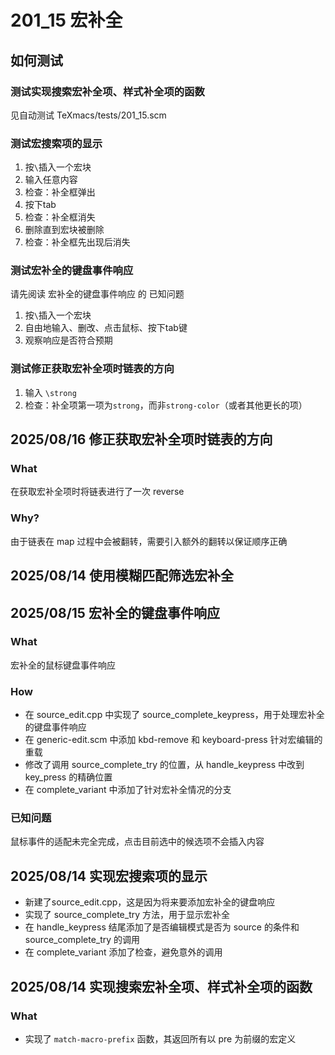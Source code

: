 # 201_15 宏补全
## 如何测试
### 测试实现搜索宏补全项、样式补全项的函数
见自动测试 TeXmacs/tests/201_15.scm 

### 测试宏搜索项的显示
1. 按`\`插入一个宏块
2. 输入任意内容
3. 检查：补全框弹出
4. 按下tab
5. 检查：补全框消失
6. 删除直到宏块被删除
7. 检查：补全框先出现后消失

### 测试宏补全的键盘事件响应
请先阅读 宏补全的键盘事件响应 的 已知问题
1. 按`\`插入一个宏块
2. 自由地输入、删改、点击鼠标、按下tab键
3. 观察响应是否符合预期

### 测试修正获取宏补全项时链表的方向
1. 输入 `\strong`
2. 检查：补全项第一项为`strong`，而非`strong-color`（或者其他更长的项）

## 2025/08/16 修正获取宏补全项时链表的方向
### What
在获取宏补全项时将链表进行了一次 reverse

### Why?
由于链表在 map 过程中会被翻转，需要引入额外的翻转以保证顺序正确

## 2025/08/14 使用模糊匹配筛选宏补全
## 2025/08/15 宏补全的键盘事件响应
### What
宏补全的鼠标键盘事件响应

### How
- 在 source_edit.cpp 中实现了 source_complete_keypress，用于处理宏补全的键盘事件响应
- 在 generic-edit.scm 中添加 kbd-remove 和 keyboard-press 针对宏编辑的重载
- 修改了调用 source_complete_try 的位置，从 handle_keypress 中改到 key_press 的精确位置
- 在 complete_variant 中添加了针对宏补全情况的分支

### 已知问题
鼠标事件的适配未完全完成，点击目前选中的候选项不会插入内容

## 2025/08/14 实现宏搜索项的显示
- 新建了source_edit.cpp，这是因为将来要添加宏补全的键盘响应
- 实现了 source_complete_try 方法，用于显示宏补全
- 在 handle_keypress 结尾添加了是否编辑模式是否为 source 的条件和 source_complete_try 的调用
- 在 complete_variant 添加了检查，避免意外的调用

## 2025/08/14 实现搜索宏补全项、样式补全项的函数
### What
- 实现了 `match-macro-prefix` 函数，其返回所有以 pre 为前缀的宏定义

